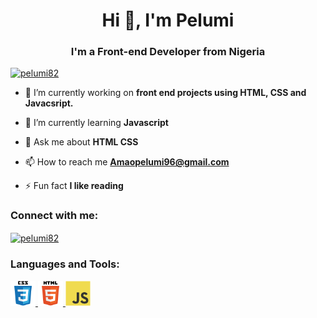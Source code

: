<h1 align="center">Hi 👋, I'm Pelumi</h1>
<h3 align="center">I'm a Front-end Developer from Nigeria</h3>

<p align="left"> <a href="https://twitter.com/pelumi82" target="blank"><img src="https://img.shields.io/twitter/follow/pelumi82?logo=twitter&style=for-the-badge" alt="pelumi82" /></a> </p>

- 🔭 I’m currently working on **front end projects using HTML, CSS and Javacsript.**

- 🌱 I’m currently learning **Javascript**

- 💬 Ask me about **HTML CSS**

- 📫 How to reach me **Amaopelumi96@gmail.com**

- ⚡ Fun fact **I like reading**

<h3 align="left">Connect with me:</h3>
<p align="left">
<a href="https://twitter.com/pelumi82" target="blank"><img align="center" src="https://raw.githubusercontent.com/rahuldkjain/github-profile-readme-generator/master/src/images/icons/Social/twitter.svg" alt="pelumi82" height="30" width="40" /></a>
</p>

<h3 align="left">Languages and Tools:</h3>
<p align="left"> <a href="https://www.w3schools.com/css/" target="_blank" rel="noreferrer"> <img src="https://raw.githubusercontent.com/devicons/devicon/master/icons/css3/css3-original-wordmark.svg" alt="css3" width="40" height="40"/> </a> <a href="https://www.w3.org/html/" target="_blank" rel="noreferrer"> <img src="https://raw.githubusercontent.com/devicons/devicon/master/icons/html5/html5-original-wordmark.svg" alt="html5" width="40" height="40"/> </a> <a href="https://developer.mozilla.org/en-US/docs/Web/JavaScript" target="_blank" rel="noreferrer"> <img src="https://raw.githubusercontent.com/devicons/devicon/master/icons/javascript/javascript-original.svg" alt="javascript" width="40" height="40"/> </a> </p>
